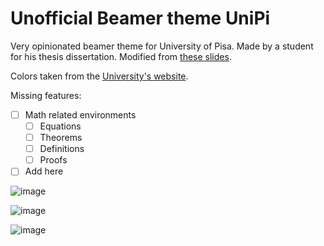 # Unofficial Beamer theme UniPi

Very opinionated beamer theme for University of Pisa. Made by a student for his thesis dissertation. Modified from [these slides](https://github.com/GaspareG/TesiDiscussione).

Colors taken from the [University's website](https://www.di.unipi.it).

Missing features:
- [ ] Math related environments
    - [ ] Equations
	- [ ] Theorems
	- [ ] Definitions
	- [ ] Proofs
- [ ] Add here

![image](https://user-images.githubusercontent.com/25388498/192098928-a881281e-1c49-4bba-930a-d43e3de2f617.png)

![image](https://user-images.githubusercontent.com/25388498/192098954-5e3cdfe2-1e65-4204-b514-43252461c144.png)

![image](https://user-images.githubusercontent.com/25388498/192098958-eb2c8ff7-4cbd-4664-9c61-61f18a725b1d.png)
